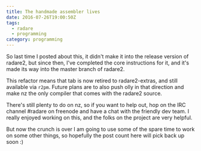 ```yaml
---
title: The handmade assembler lives
date: 2016-07-26T19:00:50Z
tags:
  - radare
  - programming
category: programming
---
```


So last time I posted about this, it didn't make it into the release version of radare2, but since then, I've completed the core instructions for it, and it's made its way into the master branch of radare2.

This refactor means that tab is now retired to radare2-extras, and still available via `r2pm`. Future plans are to also push olly in that direction and make nz the only compiler that comes with the radare2 source.

There's still plenty to do on nz, so if you want to help out, hop on the IRC channel \#radare on freenode and have a chat with the friendly dev team. I really enjoyed working on this, and the folks on the project are very helpful.

But now the crunch is over I am going to use some of the spare time to work on some other things, so hopefully the post count here will pick back up soon :)
